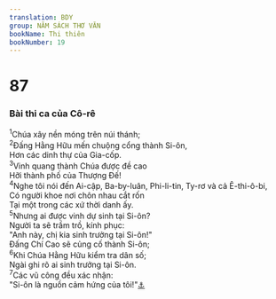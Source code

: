 ```yaml
---
translation: BDY
group: NĂM SÁCH THƠ VĂN
bookName: Thi thiên 
bookNumber: 19
---
```


<div class="title"><h1>87</h1><h3>Bài thi ca của Cô-rê</h3></div>
<span class="verse thi_87_1"><sup>1</sup>Chúa xây nền móng trên núi thánh;<br/></span>
<span class="verse thi_87_2"><sup>2</sup>Đấng Hằng Hữu mến chuộng cổng thành Si-ôn,<br/>Hơn các dinh thự của Gia-cốp.<br/></span>
<span class="verse thi_87_3"><sup>3</sup>Vinh quang thành Chúa được đề cao<br/>Hỡi thành phố của Thượng Đế!<br/></span>
<span class="verse thi_87_4"><sup>4</sup>Nghe tôi nói đến Ai-cập, Ba-by-luân, Phi-li-tin, Ty-rơ và cả Ê-thi-ô-bi,<br/>Có người khoe nơi chôn nhau cắt rốn<br/>Tại một trong các xứ thời danh ấy.<br/></span>
<span class="verse thi_87_5"><sup>5</sup>Nhưng ai được vinh dự sinh tại Si-ôn?<br/>Người ta sẽ trầm trồ, kính phục:<br/>&#34;Anh này, chị kia sinh trưởng tại Si-ôn!&#34;<br/>Đấng Chí Cao sẽ củng cố thành Si-ôn;<br/></span>
<span class="verse thi_87_6"><sup>6</sup>Khi Chúa Hằng Hữu kiểm tra dân số;<br/>Ngài ghi rõ ai sinh trưởng tại Si-ôn.<br/></span>
<span class="verse thi_87_7"><sup>7</sup>Các vũ công đều xác nhận:<br/>&#34;Si-ôn là nguồn cảm hứng của tôi!&#34;<a href="#" data-toggle="tooltip" data-placement="bottom" title="Ctd các suối tôi đều ở trong ngươi">⚓</a></span>
